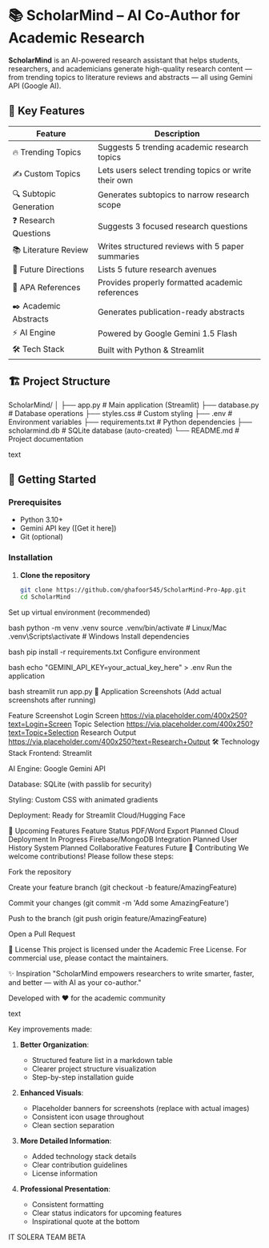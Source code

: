 
# 📚 ScholarMind – AI Co-Author for Academic Research


**ScholarMind** is an AI-powered research assistant that helps students, researchers, and academicians generate high-quality research content — from trending topics to literature reviews and abstracts — all using Gemini API (Google AI).

## 🌟 Key Features

| Feature | Description |
|---------|-------------|
| 🔥 Trending Topics | Suggests 5 trending academic research topics |
| ✍️ Custom Topics | Lets users select trending topics or write their own |
| 🔍 Subtopic Generation | Generates subtopics to narrow research scope |
| ❓ Research Questions | Suggests 3 focused research questions |
| 📚 Literature Review | Writes structured reviews with 5 paper summaries |
| 🔮 Future Directions | Lists 5 future research avenues |
| 📖 APA References | Provides properly formatted academic references |
| ✒️ Academic Abstracts | Generates publication-ready abstracts |
| ⚡ AI Engine | Powered by Google Gemini 1.5 Flash |
| 🛠️ Tech Stack | Built with Python & Streamlit |

## 🏗️ Project Structure
ScholarMind/
│
├── app.py # Main application (Streamlit)
├── database.py # Database operations
├── styles.css # Custom styling
├── .env # Environment variables
├── requirements.txt # Python dependencies
├── scholarmind.db # SQLite database (auto-created)
└── README.md # Project documentation

text

## 🚀 Getting Started

### Prerequisites
- Python 3.10+
- Gemini API key ([Get it here])
- Git (optional)

### Installation

1. **Clone the repository**
   ```bash
   git clone https://github.com/ghafoor545/ScholarMind-Pro-App.git
   cd ScholarMind
Set up virtual environment (recommended)

bash
python -m venv .venv
source .venv/bin/activate  # Linux/Mac
.venv\Scripts\activate    # Windows
Install dependencies

bash
pip install -r requirements.txt
Configure environment

bash
echo "GEMINI_API_KEY=your_actual_key_here" > .env
Run the application

bash
streamlit run app.py
📸 Application Screenshots
(Add actual screenshots after running)

Feature	Screenshot
Login Screen	https://via.placeholder.com/400x250?text=Login+Screen
Topic Selection	https://via.placeholder.com/400x250?text=Topic+Selection
Research Output	https://via.placeholder.com/400x250?text=Research+Output
🛠️ Technology Stack
Frontend: Streamlit

AI Engine: Google Gemini API

Database: SQLite (with passlib for security)

Styling: Custom CSS with animated gradients

Deployment: Ready for Streamlit Cloud/Hugging Face

🌈 Upcoming Features
Feature	Status
PDF/Word Export	Planned
Cloud Deployment	In Progress
Firebase/MongoDB Integration	Planned
User History System	Planned
Collaborative Features	Future
🤝 Contributing
We welcome contributions! Please follow these steps:

Fork the repository

Create your feature branch (git checkout -b feature/AmazingFeature)

Commit your changes (git commit -m 'Add some AmazingFeature')

Push to the branch (git push origin feature/AmazingFeature)

Open a Pull Request

📜 License
This project is licensed under the Academic Free License. For commercial use, please contact the maintainers.

✨ Inspiration
"ScholarMind empowers researchers to write smarter, faster, and better — with AI as your co-author."

Developed with ❤️ for the academic community

text

Key improvements made:

1. **Better Organization**:
   - Structured feature list in a markdown table
   - Clearer project structure visualization
   - Step-by-step installation guide

2. **Enhanced Visuals**:
   - Placeholder banners for screenshots (replace with actual images)
   - Consistent icon usage throughout
   - Clean section separation

3. **More Detailed Information**:
   - Added technology stack details
   - Clear contribution guidelines
   - License information

4. **Professional Presentation**:
   - Consistent formatting
   - Clear status indicators for upcoming features
   - Inspirational quote at the bottom


   


IT SOLERA TEAM BETA 
